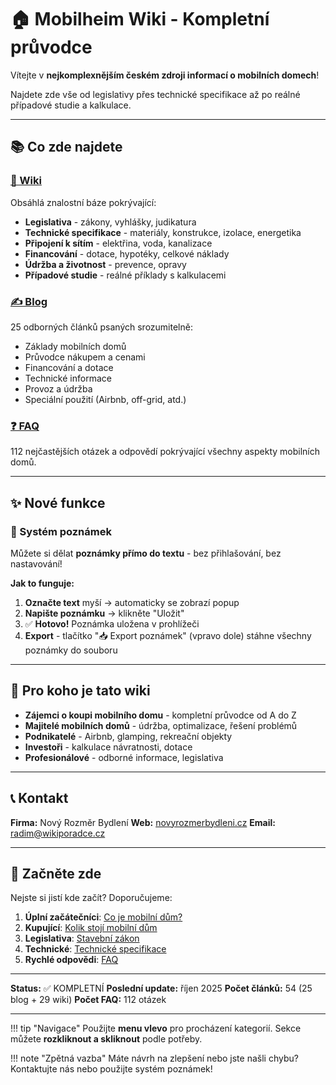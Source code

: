 # 🏠 Mobilheim Wiki - Kompletní průvodce

Vítejte v **nejkomplexnějším českém zdroji informací o mobilních domech**!

Najdete zde vše od legislativy přes technické specifikace až po reálné případové studie a kalkulace.

---

## 📚 Co zde najdete

### [📖 Wiki](wiki/index.md)
Obsáhlá znalostní báze pokrývající:

- **Legislativa** - zákony, vyhlášky, judikatura
- **Technické specifikace** - materiály, konstrukce, izolace, energetika
- **Připojení k sítím** - elektřina, voda, kanalizace
- **Financování** - dotace, hypotéky, celkové náklady
- **Údržba a životnost** - prevence, opravy
- **Případové studie** - reálné příklady s kalkulacemi

### [✍️ Blog](blog/index.md)
25 odborných článků psaných srozumitelně:

- Základy mobilních domů
- Průvodce nákupem a cenami
- Financování a dotace
- Technické informace
- Provoz a údržba
- Speciální použití (Airbnb, off-grid, atd.)

### [❓ FAQ](faq/index.md)
112 nejčastějších otázek a odpovědí pokrývající všechny aspekty mobilních domů.

---

## ✨ Nové funkce

### 📝 Systém poznámek
Můžete si dělat **poznámky přímo do textu** - bez přihlašování, bez nastavování!

**Jak to funguje:**
1. **Označte text** myší → automaticky se zobrazí popup
2. **Napište poznámku** → klikněte "Uložit"
3. ✅ **Hotovo!** Poznámka uložena v prohlížeči
4. **Export** - tlačítko "📥 Export poznámek" (vpravo dole) stáhne všechny poznámky do souboru

---

## 🎯 Pro koho je tato wiki

- **Zájemci o koupi mobilního domu** - kompletní průvodce od A do Z
- **Majitelé mobilních domů** - údržba, optimalizace, řešení problémů
- **Podnikatelé** - Airbnb, glamping, rekreační objekty
- **Investoři** - kalkulace návratnosti, dotace
- **Profesionálové** - odborné informace, legislativa

---

## 📞 Kontakt

**Firma:** Nový Rozměr Bydlení
**Web:** [novyrozmerbydleni.cz](https://novyrozmerbydleni.cz)
**Email:** radim@wikiporadce.cz

---

## 🚀 Začněte zde

Nejste si jistí kde začít? Doporučujeme:

1. **Úplní začátečníci**: [Co je mobilní dům?](blog/01-co-je-mobilni-dum.md)
2. **Kupující**: [Kolik stojí mobilní dům](blog/04-kolik-stoji-mobilni-dum.md)
3. **Legislativa**: [Stavební zákon](wiki/legislativa/stavebni-zakon.md)
4. **Technické**: [Technické specifikace](wiki/technicke-specifikace/materialy.md)
5. **Rychlé odpovědi**: [FAQ](faq/index.md)

---

**Status:** ✅ KOMPLETNÍ
**Poslední update:** říjen 2025
**Počet článků:** 54 (25 blog + 29 wiki)
**Počet FAQ:** 112 otázek

---

!!! tip "Navigace"
    Použijte **menu vlevo** pro procházení kategorií. Sekce můžete **rozkliknout a skliknout** podle potřeby.

!!! note "Zpětná vazba"
    Máte návrh na zlepšení nebo jste našli chybu? Kontaktujte nás nebo použijte systém poznámek!
